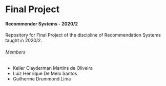 # Final Project
#### Recommender Systems - 2020/2

Repository for Final Project of the discipline of Recommendation Systems taught in 2020/2.

###### Members
  - Keller Clayderman Martins de Oliveira
  - Luiz Henrique De Melo Santos
  - Guilherme Drummond Lima
  
